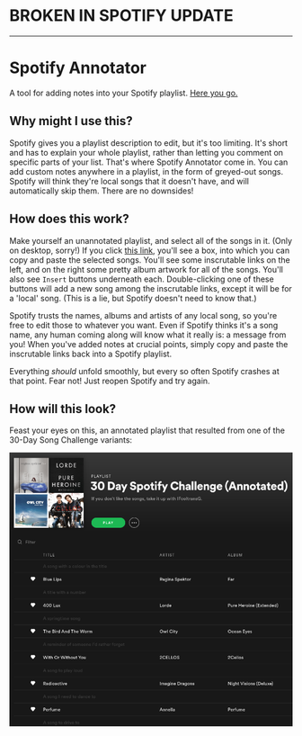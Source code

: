 # **BROKEN IN SPOTIFY UPDATE**
---

# Spotify Annotator
A tool for adding notes into your Spotify playlist. [Here you go.](https://IFcoltransG.github.io/spotify-annotator)

## Why might I use this?
Spotify gives you a playlist description to edit, but it's too limiting. It's short and has to explain your whole playlist, rather than letting you comment on specific parts of your list. That's where Spotify Annotator come in. You can add custom notes anywhere in a playlist, in the form of greyed-out songs. Spotify will think they're local songs that it doesn't have, and will automatically skip them. There are no downsides!

## How does this work?
Make yourself an unannotated playlist, and select all of the songs in it. (Only on desktop, sorry!) If you click [this link](https://IFcoltransG.github.io/spotify-annotator), you'll see a box, into which you can copy and paste the selected songs. You'll see some inscrutable links on the left, and on the right some pretty album artwork for all of the songs. You'll also see `Insert` buttons underneath each. Double-clicking one of these buttons will add a new song among the inscrutable links, except it will be for a 'local' song. (This is a lie, but Spotify doesn't need to know that.)

Spotify trusts the names, albums and artists of any local song, so you're free to edit those to whatever you want. Even if Spotify thinks it's a song name, any human coming along will know what it really is: a message from you! When you've added notes at crucial points, simply copy and paste the inscrutable links back into a Spotify playlist.

Everything *should* unfold smoothly, but every so often Spotify crashes at that point. Fear not! Just reopen Spotify and try again.

## How will this look?
Feast your eyes on this, an annotated playlist that resulted from one of the 30-Day Song Challenge variants:

![An example playlist with neat annotations](/example-annotated-playlist.png "Annotated playlist")
